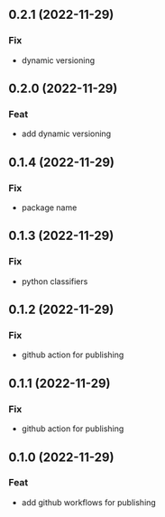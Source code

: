 ## 0.2.1 (2022-11-29)

### Fix

- dynamic versioning

## 0.2.0 (2022-11-29)

### Feat

- add dynamic versioning

## 0.1.4 (2022-11-29)

### Fix

- package name

## 0.1.3 (2022-11-29)

### Fix

- python classifiers

## 0.1.2 (2022-11-29)

### Fix

- github action for publishing

## 0.1.1 (2022-11-29)

### Fix

- github action for publishing

## 0.1.0 (2022-11-29)

### Feat

- add github workflows for publishing
